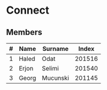 # Connect

## Members

| #  | Name   | Surname  | Index  |
| -- | ------ | -------- | ------ |
| 1  | Haled  | Odat     | 201516 |
| 2  | Erjon  | Selimi   | 201540 |
| 3  | Georg  | Mucunski | 201145 |

